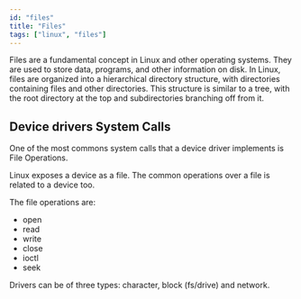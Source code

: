 ```yaml
---
id: "files"
title: "Files"
tags: ["linux", "files"]
---
```


Files are a fundamental concept in Linux and other operating systems. They are used to store data, programs, and other information on disk. In Linux, files are organized into a hierarchical directory structure, with directories containing files and other directories. This structure is similar to a tree, with the root directory at the top and subdirectories branching off from it.

## Device drivers System Calls

One of the most commons system calls that a device driver implements is File Operations.

Linux exposes a device as a file. The common operations over a file is related to a device too.

The file operations are:

- open
- read
- write
- close
- ioctl
- seek

Drivers can be of three types: character, block (fs/drive) and network.
